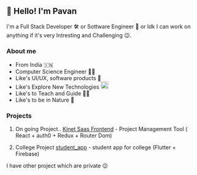 ## 👋 Hello! I'm Pavan

I'm a Full Stack Developer 🛠️ or Sottware Engineer 🔧 or Idk I can work on anything if it's very Intresting and Challenging 😉.

### About me
- From India 🇮🇳 <img src="https://emojis.slackmojis.com/emojis/images/1622685103/43065/india.png?1622685103" width="15" />
- Computer Science Engineer 👨‍🎓
- Like's UI/UX, software products 🎨
- Like's Explore New Technologies <img src="https://emojis.slackmojis.com/emojis/images/1643514165/1263/terminal.png?1643514165" width="20"/>
- Like's to Teach and Guide 👨‍🏫
- Like's to be in Nature 💚

### Projects

1. On going Project.. [Kinet Saas Frontend](https://github.com/pavankumar-v/kinet_saas_frontend) - Project Management Tool ( React + auth0 + Redux + Router Dom)

2. College Project [student_app](https://github.com/pavankumar-v/Student_app) - student app for college (Flutter + Firebase)

I have other project which are private 😉


<!-- Primary Skills

`Ruby on Rails`, `javascript`, `React`, `Typescript`, `Figma tool`

`Node js`, `Auth0 Integration`, `API Integrations`, `MySQL`, `Databse Schema Design`,

`OOP`, `Design Patterns`, `Data Structures`


<!--  [![Pavan's GitHub stats](https://github-readme-stats.vercel.app/api?username=PavanKumar-V&theme=gotham&show_icons=true)](https://github.com/pavankumar-v/github-readme-stats)

<!-- [![Top Langs](https://github-readme-stats.vercel.app/api/top-langs/?username=pavankumar-v&layout=compact)](https://github.com/vidhi499/github-readme-stats) -->
